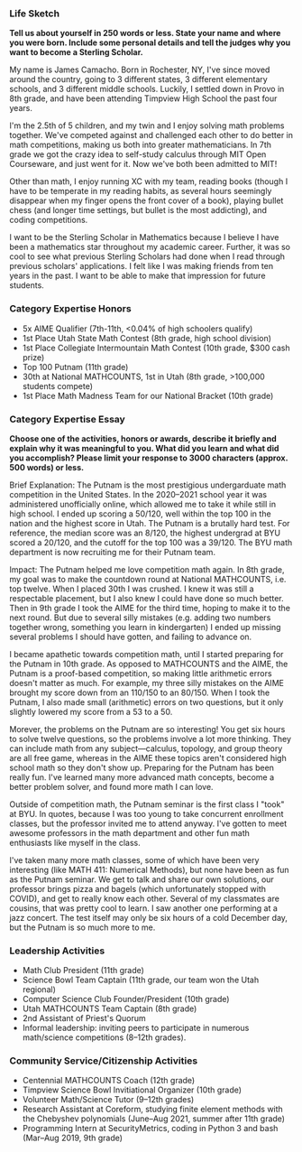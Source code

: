 ### Life Sketch
**Tell us about yourself in 250 words or less. State your name and where you were born. Include some personal details and tell the judges why you want to become a Sterling Scholar.**

My name is James Camacho. Born in Rochester, NY, I've since moved around the country, going to 3 different states, 3 different elementary schools, and 3 different middle schools. Luckily, I settled down in Provo in 8th grade, and have been attending Timpview High School the past four years.

I'm the 2.5th of 5 children, and my twin and I enjoy solving math problems together. We've competed against and challenged each other to do better in math competitions, making us both into greater mathematicians. In 7th grade we got the crazy idea to self-study calculus through MIT Open Courseware, and just went for it. Now we've both been admitted to MIT!

Other than math, I enjoy running XC with my team, reading books (though I have to be temperate in my reading habits, as several hours seemingly disappear when my finger opens the front cover of a book), playing bullet chess (and longer time settings, but bullet is the most addicting), and coding competitions.

I want to be the Sterling Scholar in Mathematics because I believe I have been a mathematics star throughout my academic career. Further, it was so cool to see what previous Sterling Scholars had done when I read through previous scholars' applications. I felt like I was making friends from ten years in the past. I want to be able to make that impression for future students.

### Category Expertise Honors
- 5x AIME Qualifier (7th-11th, <0.04% of high schoolers qualify)
- 1st Place Utah State Math Contest (8th grade, high school division)
- 1st Place Collegiate Intermountain Math Contest (10th grade, $300 cash prize)
- Top 100 Putnam (11th grade)
- 30th at National MATHCOUNTS, 1st in Utah (8th grade, >100,000 students compete)
- 1st Place Math Madness Team for our National Bracket (10th grade)

### Category Expertise Essay
**Choose one of the activities, honors or awards, describe it briefly and explain why it was meaningful to you. What did you learn and what did you accomplish?
Please limit your response to 3000 characters (approx. 500 words) or less.**

Brief Explanation:
The Putnam is the most prestigious undergarduate math competition in the United States. In the 2020–2021 school year it was administered unofficially online, which allowed me to take it while still in high school. I ended up scoring a 50/120, well within the top 100 in the nation and the highest score in Utah. The Putnam is a brutally hard test. For reference, the median score was an 8/120, the highest undergrad at BYU scored a 20/120, and the cutoff for the top 100 was a 39/120. The BYU math department is now recruiting me for their Putnam team.

Impact:
The Putnam helped me love competition math again. In 8th grade, my goal was to make the countdown round at National MATHCOUNTS, i.e. top twelve. When I placed 30th I was crushed. I knew it was still a respectable placement, but I also knew I could have done so much better. Then in 9th grade I took the AIME for the third time, hoping to make it to the next round. But due to several silly mistakes (e.g. adding two numbers together wrong, something you learn in kindergarten) I ended up missing several problems I should have gotten, and failing to advance on.

I became apathetic towards competition math, until I started preparing for the Putnam in 10th grade. As opposed to MATHCOUNTS and the AIME, the Putnam is a proof-based competition, so making little arithmetic errors doesn't matter as much. For example, my three silly mistakes on the AIME brought my score down from an 110/150 to an 80/150. When I took the Putnam, I also made small (arithmetic) errors on two questions, but it only slightly lowered my score from a 53 to a 50.

Morever, the problems on the Putnam are so interesting! You get six hours to solve twelve questions, so the problems involve a lot more thinking. They can include math from any subject—calculus, topology, and group theory are all free game, whereas in the AIME these topics aren't considered high school math so they don't show up. Preparing for the Putnam has been really fun. I've learned many more advanced math concepts, become a better problem solver, and found more math I can love.

Outside of competition math, the Putnam seminar is the first class I "took" at BYU. In quotes, because I was too young to take concurrent enrollment classes, but the professor invited me to attend anyway. I've gotten to meet awesome professors in the math department and other fun math enthusiasts like myself in the class.

I've taken many more math classes, some of which have been very interesting (like MATH 411: Numerical Methods), but none have been as fun as the Putnam seminar. We get to talk and share our own solutions, our professor brings pizza and bagels (which unfortunately stopped with COVID), and get to really know each other. Several of my classmates are cousins, that was pretty cool to learn. I saw another one performing at a jazz concert. The test itself may only be six hours of a cold December day, but the Putnam is so much more to me.

### Leadership Activities
- Math Club President (11th grade)
- Science Bowl Team Captain (11th grade, our team won the Utah regional)
- Computer Science Club Founder/President (10th grade)
- Utah MATHCOUNTS Team Captain (8th grade)
- 2nd Assistant of Priest's Quorum
- Informal leadership: inviting peers to participate in numerous math/science competitions (8–12th grades).

### Community Service/Citizenship Activities

- Centennial MATHCOUNTS Coach (12th grade)
- Timpview Science Bowl Invitiational Organizer (10th grade)
- Volunteer Math/Science Tutor (9–12th grades)
- Research Assistant at Coreform, studying finite element methods with the Chebyshev polynomials (June–Aug 2021, summer after 11th grade)
- Programming Intern at SecurityMetrics, coding in Python 3 and bash (Mar–Aug 2019, 9th grade)
